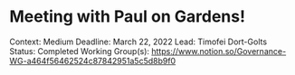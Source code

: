 # Meeting with Paul on Gardens!

Context: Medium
Deadline: March 22, 2022
Lead: Timofei Dort-Golts
Status: Completed
Working Group(s): https://www.notion.so/Governance-WG-a464f56462524c87842951a5c5d8b9f0